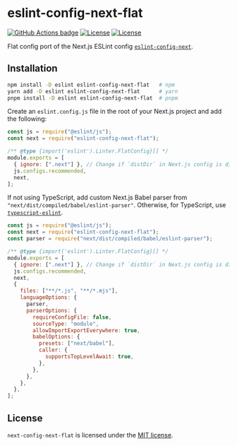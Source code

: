# eslint-config-next-flat

[![GitHub Actions badge][github-actions-badge]][github-actions]
[![License][license-badge]](LICENSE)
[![License][npm-version-badge]][npm-package]

Flat config port of the Next.js ESLint config [`eslint-config-next`](https://www.npmjs.com/package/eslint-config-next).

## Installation

```bash
npm install -D eslint eslint-config-next-flat   # npm
yarn add -D eslint eslint-config-next-flat      # yarn
pnpm install -D eslint eslint-config-next-flat  # pnpm
```

Create an `eslint.config.js` file in the root of your Next.js project and add the following:

```js
const js = require("@eslint/js");
const next = require("eslint-config-next-flat");

/** @type {import('eslint').Linter.FlatConfig}[] */
module.exports = [
  { ignore: [".next"] }, // Change if `distDir` in Next.js config is different
  js.configs.recommended,
  next,
];
```

If not using TypeScript, add custom Next.js Babel parser from `"next/dist/compiled/babel/eslint-parser"`. Otherwise, for TypeScript, use [`typescript-eslint`](https://typescript-eslint.io/getting-started/).

```js
const js = require("@eslint/js");
const next = require("eslint-config-next-flat");
const parser = require("next/dist/compiled/babel/eslint-parser");

/** @type {import('eslint').Linter.FlatConfig}[] */
module.exports = [
  { ignore: [".next"] }, // Change if `distDir` in Next.js config is different
  js.configs.recommended,
  next,
  {
    files: ["**/*.js", "**/*.mjs"],
    languageOptions: {
      parser,
      parserOptions: {
        requireConfigFile: false,
        sourceType: "module",
        allowImportExportEverywhere: true,
        babelOptions: {
          presets: ["next/babel"],
          caller: {
            supportsTopLevelAwait: true,
          },
        },
      },
    },
  },
];
```

## License

`next-config-next-flat` is licensed under the [MIT license](LICENSE).

<!-- Badges -->

[github-actions-badge]: https://github.com/jeremy-code/eslint-config-next-flat/actions/workflows/ci.yml/badge.svg
[github-actions]: https://github.com/jeremy-code/eslint-config-next-flat/actions/workflows/ci.yml
[license-badge]: https://img.shields.io/github/license/jeremy-code/eslint-config-next-flat
[npm-version-badge]: https://img.shields.io/npm/v/eslint-config-next-flat
[npm-package]: https://npmjs.com/package/eslint-config-next-flat

